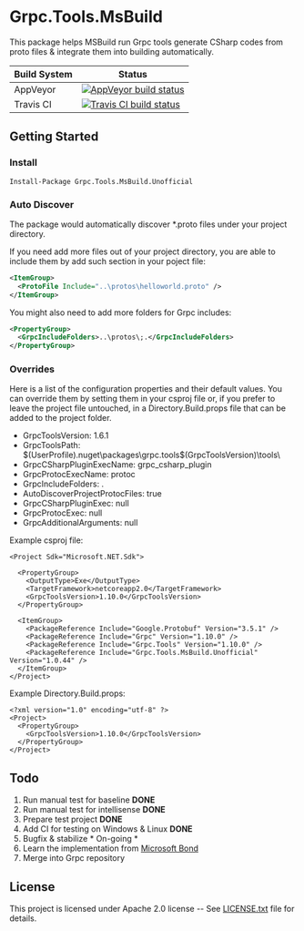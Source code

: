 # Grpc.Tools.MsBuild #

This package helps MSBuild run Grpc tools generate CSharp codes from proto files &
integrate them into building automatically.

<table>
  <thead>
    <tr>
      <th>Build System</th>
      <th>Status</th>
    </tr>
  </thead>
  <tbody>
    <tr>
      <td>AppVeyor</td>
      <td><a href="https://ci.appveyor.com/project/hcoona/grpc-tools-msbuild-unofficial"><img alt="AppVeyor build status" src="https://ci.appveyor.com/api/projects/status/38w0tlaa5l0xm607?svg=true" /></a></td>
    </tr>
    <tr>
      <td>Travis CI</td>
      <td><a href="https://travis-ci.org/hcoona/Grpc.Tools.MsBuild.Unofficial"><img alt="Travis CI build status" src="https://api.travis-ci.org/hcoona/Grpc.Tools.MsBuild.Unofficial.svg" /></a></td>
    </tr>
  </tbody>
</table>

## Getting Started ##

### Install ###

```
Install-Package Grpc.Tools.MsBuild.Unofficial
```

### Auto Discover ###

The package would automatically discover *.proto files under your project directory.

If you need add more files out of your project directory, you are able to include them by add such section in your poject file:

```xml
<ItemGroup>
  <ProtoFile Include="..\protos\helloworld.proto" />
</ItemGroup>
```

You might also need to add more folders for Grpc includes:

```xml
<PropertyGroup>
  <GrpcIncludeFolders>..\protos\;.</GrpcIncludeFolders>
</PropertyGroup>
```

### Overrides ###

Here is a list of the configuration properties and their default values. You can override them by setting them in your csproj file or, if you prefer to leave the project file untouched, in a Directory.Build.props file that can be added to the project folder.

* GrpcToolsVersion: 1.6.1
* GrpcToolsPath: $(UserProfile)\.nuget\packages\grpc.tools\$(GrpcToolsVersion)\tools\
* GrpcCSharpPluginExecName: grpc_csharp_plugin
* GrpcProtocExecName: protoc
* GrpcIncludeFolders: .
* AutoDiscoverProjectProtocFiles: true
* GrpcCSharpPluginExec: null
* GrpcProtocExec: null
* GrpcAdditionalArguments: null

Example csproj file:

```xml:
<Project Sdk="Microsoft.NET.Sdk">

  <PropertyGroup>
    <OutputType>Exe</OutputType>
    <TargetFramework>netcoreapp2.0</TargetFramework>
    <GrpcToolsVersion>1.10.0</GrpcToolsVersion>
  </PropertyGroup>

  <ItemGroup>
    <PackageReference Include="Google.Protobuf" Version="3.5.1" />
    <PackageReference Include="Grpc" Version="1.10.0" />
    <PackageReference Include="Grpc.Tools" Version="1.10.0" />
    <PackageReference Include="Grpc.Tools.MsBuild.Unofficial" Version="1.0.44" />
  </ItemGroup>
</Project>
```

Example Directory.Build.props:

```xml:
<?xml version="1.0" encoding="utf-8" ?>
<Project>
  <PropertyGroup>
    <GrpcToolsVersion>1.10.0</GrpcToolsVersion>
  </PropertyGroup>
</Project>
```

## Todo ##

1. Run manual test for baseline **DONE**
1. Run manual test for intellisense **DONE**
1. Prepare test project **DONE**
1. Add CI for testing on Windows & Linux **DONE**
1. Bugfix & stabilize * On-going *
1. Learn the implementation from [Microsoft Bond](https://github.com/Microsoft/bond/tree/master/cs/build/nuget)
1. Merge into Grpc repository

## License ##

This project is licensed under Apache 2.0 license -- See [LICENSE.txt](LICENSE.txt) file for details.
